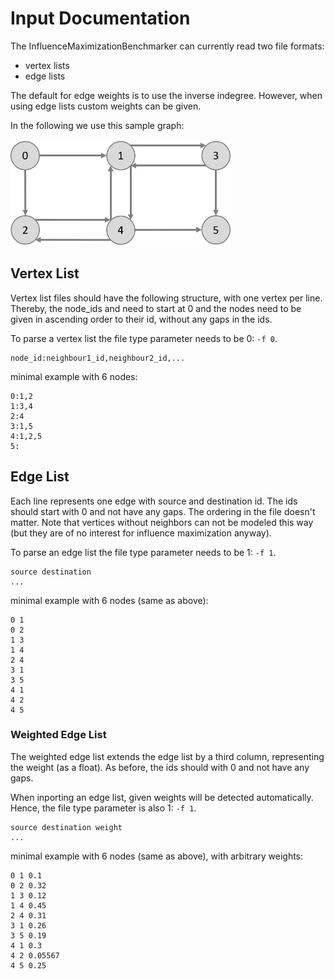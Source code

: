 # Input Documentation

The InfluenceMaximizationBenchmarker can currently read two file formats:
- vertex lists
- edge lists

The default for edge weights is to use the inverse indegree.
However, when using edge lists custom weights can be given.


In the following we use this sample graph:

<img src="example_graph.png" alt="example graph" width="352" height="170">

## Vertex List
Vertex list files should have the following structure, with one vertex per line.
Thereby, the node_ids and need to start at 0 and the nodes need to be given in ascending order to their id, without any gaps in the ids.

To parse a vertex list the file type parameter needs to be 0: `-f 0`.

```
node_id:neighbour1_id,neighbour2_id,...
```

minimal example with 6 nodes:

```
0:1,2
1:3,4
2:4
3:1,5
4:1,2,5
5:
```

## Edge List
Each line represents one edge with source and destination id.
The ids should start with 0 and not have any gaps.
The ordering in the file doesn't matter.
Note that vertices without neighbors can not be modeled this way (but they are of no interest for influence maximization anyway).

To parse an edge list the file type parameter needs to be 1: `-f 1`.

```
source destination
...
```

minimal example with 6 nodes (same as above):

```
0 1
0 2
1 3
1 4
2 4
3 1
3 5
4 1
4 2
4 5
```


### Weighted Edge List

The weighted edge list extends the edge list by a third column, representing the weight (as a float).
As before, the ids should  with 0 and not have any gaps.

When inporting an edge list, given weights will be detected automatically. 
Hence, the file type parameter is also 1: `-f 1`.


```
source destination weight
...
```

minimal example with 6 nodes (same as above), with arbitrary weights:

```
0 1 0.1
0 2 0.32
1 3 0.12
1 4 0.45
2 4 0.31
3 1 0.26
3 5 0.19
4 1 0.3
4 2 0.05567
4 5 0.25
```
